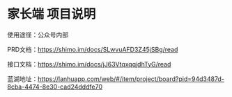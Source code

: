 
# 家长端 项目说明

使用途径：公众号内部

PRD文档：https://shimo.im/docs/SLwvuAFD3Z45jSBg/read

接口文档：https://shimo.im/docs/jJ63VtqxqqjdhTyG/read

蓝湖地址：https://lanhuapp.com/web/#/item/project/board?pid=94d3487d-8cba-4474-8e30-cad24dddfe70